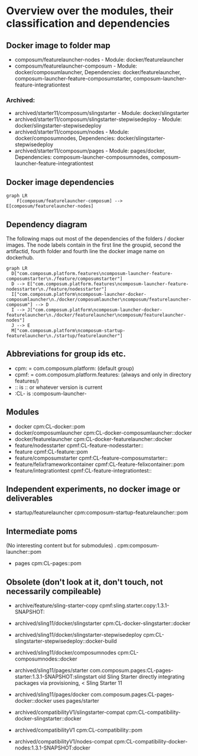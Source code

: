 # Overview over the modules, their classification and dependencies

## Docker image to folder map
 
- composum/featurelauncher-nodes - Module: docker/featurelauncher
- composum/featurelauncher-composum - Module: docker/composumlauncher, Dependencies: docker/featurelauncher, composum-launcher-feature-composumstarter, composum-launcher-feature-integrationtest

### Archived:

- archived/starter11/composum/slingstarter - Module: docker/slingstarter
- archived/starter11/composum/slingstarter-stepwisedeploy - Module: docker/slingstarter-stepwisedeploy
- archived/starter11/composum/nodes - Module: docker/composumnodes, Dependencies: docker/slingstarter-stepwisedeploy
- archived/starter11/composum/pages - Module: pages/docker, Dependencies: composum-launcher-composumnodes, composum-launcher-feature-integrationtest

## Docker image dependencies

```mermaid
graph LR
    F[composum/featurelauncher-composum] --> E[composum/featurelauncher-nodes]
```

## Dependency diagram

The following maps out most of the dependencies of the folders / docker images. The node labels contain in the first 
line the groupid, second the artifactid, fourth folder and fourth line the docker image name on dockerhub.

```mermaid
graph LR
  D["com.composum.platform.features\ncomposum-launcher-feature-composumstarter\n./feature/composumstarter"]
  D --> E["com.composum.platform.features\ncomposum-launcher-feature-nodesstarter\n./feature/nodesstarter"]
  I["com.composum.platform\ncomposum-launcher-docker-composumlauncher\n./docker/composumlauncher\ncomposum/featurelauncher-composum"] --> D
  I --> J["com.composum.platform\ncomposum-launcher-docker-featurelauncher\n./docker/featurelauncher\ncomposum/featurelauncher-nodes"]
  J --> E
  M["com.composum.platform\ncomposum-startup-featurelauncher\n./startup/featurelauncher"]
```

## Abbreviations for group ids etc.
- cpm: = com.composum.platform:              (default group) 
- cpmf: = com.composum.platform.features:    (always and only in directory features/)
- :: is :: or whatever version is current
- :CL- is :composum-launcher-

## Modules

- docker cpm:CL-docker::pom
- docker/composumlauncher cpm:CL-docker-composumlauncher::docker
- docker/featurelauncher cpm:CL-docker-featurelauncher::docker
- feature/nodesstarter cpmf:CL-feature-nodesstarter::
- feature cpmf:CL-feature::pom
- feature/composumstarter cpmf:CL-feature-composumstarter::
- feature/felixframeworkcontainer cpmf:CL-feature-felixcontainer::pom
- feature/integrationtest cpmf:CL-feature-integrationtest::

## Independent experiments, no docker image or deliverables
- startup/featurelauncher cpm:composum-startup-featurelauncher::pom

## Intermediate poms
(No interesting content but for submodules)
. cpm:composum-launcher::pom
- pages cpm:CL-pages::pom

## Obsolete (don't look at it, don't touch, not necessarily compileable)

- archive/feature/sling-starter-copy cpmf:sling.starter.copy:1.3.1-SNAPSHOT:

- archived/sling11/docker/slingstarter cpm:CL-docker-slingstarter::docker
- archived/sling11/docker/slingstarter-stepwisedeploy cpm:CL-slingstarter-stepwisedeploy::docker-build
- archived/sling11/docker/composumnodes cpm:CL-composumnodes::docker
- archived/sling11/pages/starter com.composum.pages:CL-pages-starter:1.3.1-SNAPSHOT:slingstart
  old Sling Starter directly integrating packages via provisioning, < Sling Starter 11
- archived/sling11/pages/docker com.composum.pages:CL-pages-docker::docker uses pages/starter

- archived/compatibilityV1/slingstarter-compat cpm:CL-compatibility-docker-slingstarter::docker
- archived/compatibilityV1 cpm:CL-compatibility::pom
- archived/compatibilityV1/nodes-compat cpm:CL-compatibility-docker-nodes:1.3.1-SNAPSHOT:docker
